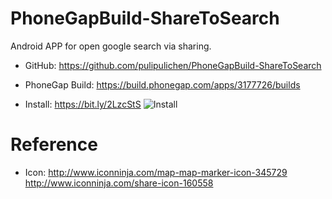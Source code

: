 # PhoneGapBuild-ShareToSearch
Android APP for open google search via sharing.

- GitHub: https://github.com/pulipulichen/PhoneGapBuild-ShareToSearch
- PhoneGap Build: https://build.phonegap.com/apps/3177726/builds

- Install: https://bit.ly/2LzcStS
![Install](https://chart.googleapis.com/chart?chs=116x116&cht=qr&chl=https://build.phonegap.com/apps/3177726/install/iFakdKmZroQbPbyhri9g&chld=L|1&choe=UTF-8)

# Reference
- Icon: http://www.iconninja.com/map-map-marker-icon-345729
http://www.iconninja.com/share-icon-160558